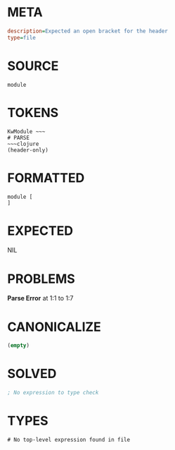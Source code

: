 # META
~~~ini
description=Expected an open bracket for the header
type=file
~~~
# SOURCE
~~~roc
module
~~~
# TOKENS
~~~text
KwModule ~~~
# PARSE
~~~clojure
(header-only)
~~~
# FORMATTED
~~~roc
module [
]

~~~
# EXPECTED
NIL
# PROBLEMS
**Parse Error**
at 1:1 to 1:7

# CANONICALIZE
~~~clojure
(empty)
~~~
# SOLVED
~~~clojure
; No expression to type check
~~~
# TYPES
~~~roc
# No top-level expression found in file
~~~
